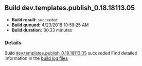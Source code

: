 ## Build dev.templates.publish_0.18.18113.05
- **Build result:** `succeeded`
- **Build queued:** 4/23/2018 10:58:25 AM
- **Build duration:** 30.33 minutes
### Details
Build [dev.templates.publish_0.18.18113.05](https://winappstudio.visualstudio.com/web/build.aspx?pcguid=a4ef43be-68ce-4195-a619-079b4d9834c2&builduri=vstfs%3a%2f%2f%2fBuild%2fBuild%2f25560) succeeded
Find detailed information in the [build log files](https://uwpctdiags.blob.core.windows.net/buildlogs/dev.templates.publish_0.18.18113.05_logs.zip)
